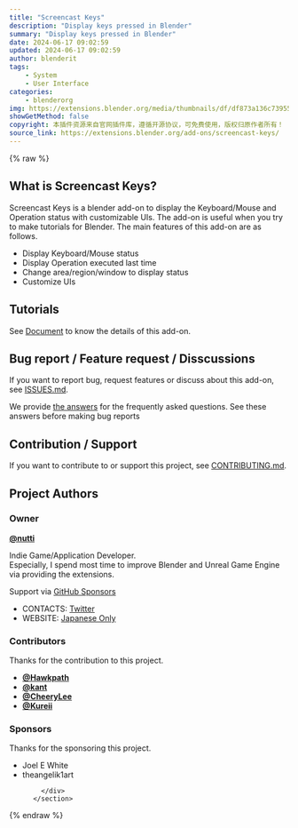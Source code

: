 ```yaml
---
title: "Screencast Keys"
description: "Display keys pressed in Blender"
summary: "Display keys pressed in Blender"
date: 2024-06-17 09:02:59
updated: 2024-06-17 09:02:59
author: blenderit
tags: 
    - System
    - User Interface
categories:
    - blenderorg
img: https://extensions.blender.org/media/thumbnails/df/df873a136c739557e0f84711c2dafc55f5cd67840f1d446fc03ba508ed96eb1c_640x360.webp
showGetMethod: false
copyright: 本插件资源来自官网插件库，遵循开源协议，可免费使用，版权归原作者所有！
source_link: https://extensions.blender.org/add-ons/screencast-keys/
---
```


{% raw %}
<section id="about" class="mt-3">
            <div class="box style-rich-text">
              <h1>What is Screencast Keys?</h1>
<p>Screencast Keys is a blender add-on to display the Keyboard/Mouse and Operation status with customizable UIs.
The add-on is useful when you try to make tutorials for Blender.
The main features of this add-on are as follows.</p>
<ul>
<li>Display Keyboard/Mouse status</li>
<li>Display Operation executed last time</li>
<li>Change area/region/window to display status</li>
<li>Customize UIs</li>
</ul>
<h2>Tutorials</h2>
<p>See <a rel="nofollow noopener noreferrer external" target="_blank" href="https://github.com/nutti/Screencast-Keys/blob/master/docs/tutorial.md">Document</a> to know the details of this add-on.</p>
<h2>Bug report / Feature request / Disscussions</h2>
<p>If you want to report bug, request features or discuss about this add-on, see
<a rel="nofollow noopener noreferrer external" target="_blank" href="https://github.com/nutti/Screencast-Keys/blob/master/ISSUES.md">ISSUES.md</a>.</p>
<p>We provide <a rel="nofollow noopener noreferrer external" target="_blank" href="https://github.com/nutti/Screencast-Keys/blob/master/docs/faq.md">the answers</a> for the frequently asked questions.
See these answers before making bug reports</p>
<h2>Contribution / Support</h2>
<p>If you want to contribute to or support this project, see
<a rel="nofollow noopener noreferrer external" target="_blank" href="https://github.com/nutti/Screencast-Keys/blob/master/CONTRIBUTING.md">CONTRIBUTING.md</a>.</p>
<h2>Project Authors</h2>
<h3>Owner</h3>
<p><a rel="nofollow noopener noreferrer external" target="_blank" href="https://github.com/nutti"><strong>@nutti</strong></a></p>
<p>Indie Game/Application Developer.<br>
Especially, I spend most time to improve Blender and Unreal Game Engine via
providing the extensions.</p>
<p>Support via <a rel="nofollow noopener noreferrer external" target="_blank" href="https://github.com/sponsors/nutti">GitHub Sponsors</a></p>
<ul>
<li>CONTACTS: <a rel="nofollow noopener noreferrer external" target="_blank" href="https://twitter.com/nutti__">Twitter</a></li>
<li>WEBSITE: <a rel="nofollow noopener noreferrer external" target="_blank" href="https://colorful-pico.net/">Japanese Only</a></li>
</ul>
<h3>Contributors</h3>
<p>Thanks for the contribution to this project.</p>
<ul>
<li><a rel="nofollow noopener noreferrer external" target="_blank" href="https://github.com/Hawkpath"><strong>@Hawkpath</strong></a></li>
<li><a rel="nofollow noopener noreferrer external" target="_blank" href="https://github.com/kant"><strong>@kant</strong></a></li>
<li><a rel="nofollow noopener noreferrer external" target="_blank" href="https://github.com/CheeryLee"><strong>@CheeryLee</strong></a></li>
<li><a rel="nofollow noopener noreferrer external" target="_blank" href="https://github.com/Kureii"><strong>@Kureii</strong></a></li>
</ul>
<h3>Sponsors</h3>
<p>Thanks for the sponsoring this project.</p>
<ul>
<li>Joel E White</li>
<li>theangelik1art</li>
</ul>

            </div>
          </section>
<div style="display: none">blenderorg</div>
{% endraw %}